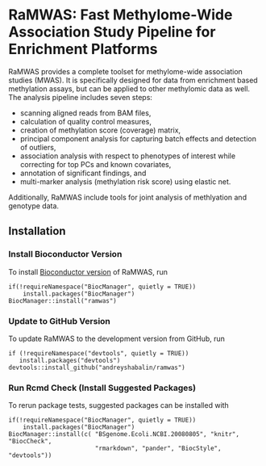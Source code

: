 # RaMWAS: Fast Methylome-Wide Association Study Pipeline for Enrichment Platforms

RaMWAS provides a complete toolset for 
methylome-wide association studies (MWAS).
It is specifically designed for data from 
enrichment based methylation assays,
but can be applied to other methylomic data as well.
The analysis pipeline includes seven steps:

* scanning aligned reads from BAM files,  
* calculation of quality control measures,  
* creation of methylation score (coverage) matrix,  
* principal component analysis for capturing batch effects
and detection of outliers,  
* association analysis with respect to phenotypes of interest
while correcting for top PCs and known covariates,  
* annotation of significant findings, and  
* multi-marker analysis (methylation risk score) using elastic net.  

Additionally, RaMWAS include tools for joint analysis of methlyation and
genotype data.

## Installation

### Install Bioconductor Version

To install
[Bioconductor version](https://bioconductor.org/packages/ramwas/)
of RaMWAS, run

```
if(!requireNamespace("BiocManager", quietly = TRUE))
    install.packages("BiocManager")
BiocManager::install("ramwas")
```

### Update to GitHub Version

To update RaMWAS to the development version from GitHub, run

```
if (!requireNamespace("devtools", quietly = TRUE))
   install.packages("devtools")
devtools::install_github("andreyshabalin/ramwas")
```

### Run Rcmd Check (Install Suggested Packages)

To rerun package tests, suggested packages can be installed with

```
if(!requireNamespace("BiocManager", quietly = TRUE))
    install.packages("BiocManager")
BiocManager::install(c( "BSgenome.Ecoli.NCBI.20080805", "knitr", "BiocCheck",
                        "rmarkdown", "pander", "BiocStyle", "devtools"))
```
